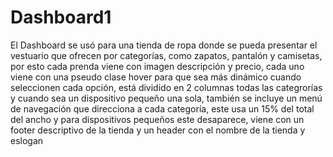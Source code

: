 # Dashboard1
El Dashboard se usó para una tienda de ropa donde se pueda presentar el vestuario que ofrecen por categorías, 
como zapatos, pantalón y camisetas, por esto cada prenda viene con imagen descripción y precio, cada uno
viene con una pseudo clase hover para que sea más dinámico cuando seleccionen cada opción, está dividido en 
2 columnas todas las categrorías y cuando sea un dispositivo pequeño una sola, también se incluye un menú de 
navegación que direcciona a cada categoría, este usa un 15% del total del ancho y para dispositivos pequeños este
desaparece, viene con un footer descriptivo de la tienda y un header con el nombre de la tienda y eslogan 
